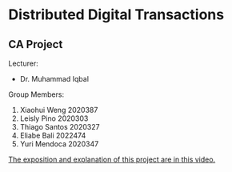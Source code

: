 # Distributed Digital Transactions
## CA Project

Lecturer: 
  - Dr. Muhammad Iqbal

Group Members:
1. Xiaohui Weng 2020387 
2. Leisly Pino 2020303 
3. Thiago Santos 2020327
4. Eliabe Bali 2022474
5. Yuri Mendoca 2020347

[The exposition and explanation of this project are in this video.](https://drive.google.com/file/d/1vN_WH6wK6neZ3KcuBIRiUUMoYGul1jt6/view?usp=sharing)
